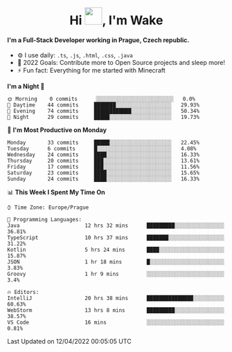 <h1 align="center">Hi <img src="https://raw.githubusercontent.com/MrWakeCZ/MrWakeCZ/master/Hi.gif" width="40px" />, I'm Wake</h1>

#### I'm a Full-Stack Developer working in Prague, Czech republic.
- ⚙️ I use daily: `.ts`, `.js`, `.html`, `.css`, `.java`
- 🥅 2022 Goals: Contribute more to Open Source projects and sleep more!
- ⚡ Fun fact: Everything for me started with Minecraft

<!--START_SECTION:waka-->
**I'm a Night 🦉** 

```text
🌞 Morning    0 commits      ░░░░░░░░░░░░░░░░░░░░░░░░░   0.0% 
🌆 Daytime    44 commits     ███████░░░░░░░░░░░░░░░░░░   29.93% 
🌃 Evening    74 commits     ████████████░░░░░░░░░░░░░   50.34% 
🌙 Night      29 commits     █████░░░░░░░░░░░░░░░░░░░░   19.73%

```
📅 **I'm Most Productive on Monday** 

```text
Monday       33 commits     █████░░░░░░░░░░░░░░░░░░░░   22.45% 
Tuesday      6 commits      █░░░░░░░░░░░░░░░░░░░░░░░░   4.08% 
Wednesday    24 commits     ████░░░░░░░░░░░░░░░░░░░░░   16.33% 
Thursday     20 commits     ███░░░░░░░░░░░░░░░░░░░░░░   13.61% 
Friday       17 commits     ███░░░░░░░░░░░░░░░░░░░░░░   11.56% 
Saturday     23 commits     ████░░░░░░░░░░░░░░░░░░░░░   15.65% 
Sunday       24 commits     ████░░░░░░░░░░░░░░░░░░░░░   16.33%

```


📊 **This Week I Spent My Time On** 

```text
⌚︎ Time Zone: Europe/Prague

💬 Programming Languages: 
Java                     12 hrs 32 mins      █████████░░░░░░░░░░░░░░░░   36.81% 
TypeScript               10 hrs 37 mins      ███████░░░░░░░░░░░░░░░░░░   31.22% 
Kotlin                   5 hrs 24 mins       ████░░░░░░░░░░░░░░░░░░░░░   15.87% 
JSON                     1 hr 18 mins        █░░░░░░░░░░░░░░░░░░░░░░░░   3.83% 
Groovy                   1 hr 9 mins         ░░░░░░░░░░░░░░░░░░░░░░░░░   3.4%

🔥 Editors: 
IntelliJ                 20 hrs 38 mins      ███████████████░░░░░░░░░░   60.63% 
WebStorm                 13 hrs 8 mins       █████████░░░░░░░░░░░░░░░░   38.57% 
VS Code                  16 mins             ░░░░░░░░░░░░░░░░░░░░░░░░░   0.81%

```


 Last Updated on 12/04/2022 00:05:05 UTC
<!--END_SECTION:waka-->
